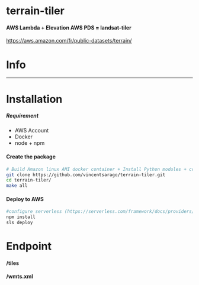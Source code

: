 # terrain-tiler

#### AWS Lambda + Elevation AWS PDS = landsat-tiler

https://aws.amazon.com/fr/public-datasets/terrain/


# Info


---

# Installation

##### Requirement
  - AWS Account
  - Docker
  - node + npm


#### Create the package

```bash
# Build Amazon linux AMI docker container + Install Python modules + create package
git clone https://github.com/vincentsarago/terrain-tiler.git
cd terrain-tiler/
make all
```

#### Deploy to AWS

```bash
#configure serverless (https://serverless.com/framework/docs/providers/aws/guide/credentials/)
npm install
sls deploy
```

# Endpoint

#### /tiles

#### /wmts.xml

